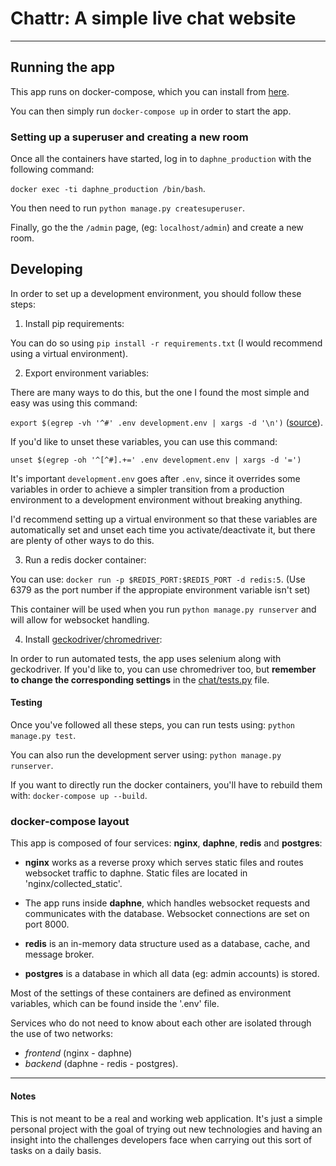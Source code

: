 # **Chattr**: A simple live chat website
----------
## Running the app

This app runs on docker-compose, which you can install from [here](https://docs.docker.com/compose/install/).

You can then simply run `docker-compose up` in order to start the app.

### Setting up a superuser and creating a new room

Once all the containers have started, log in to `daphne_production` with the following command:

`docker exec -ti daphne_production /bin/bash`.

You then need to run `python manage.py createsuperuser`.

Finally, go the the `/admin` page, (eg: `localhost/admin`) and create a new room.

## Developing

In order to set up a development environment, you should follow these steps:

1. Install pip requirements:
   
You can do so using `pip install -r requirements.txt`
(I would recommend using a virtual environment).

2. Export environment variables:

There are many ways to do this, but the one I found the most simple and easy was using this 
command:

 `export $(egrep -vh '^#' .env development.env | xargs -d '\n')` ([source](https://stackoverflow.com/questions/19331497/set-environment-variables-from-file-of-key-value-pairs)).

 If you'd like to unset these variables, you can use this command:

 `unset $(egrep -oh '^[^#].+=' .env development.env | xargs -d '=')`

It's important `development.env` goes after `.env`, since it overrides some variables in order to
achieve a simpler transition from a production environment to a development environment without breaking
anything.

I'd recommend setting up a virtual environment so that these variables are automatically set and unset each time you activate/deactivate it, but there are plenty of other ways to do this.

3. Run a redis docker container:

You can use: `docker run -p $REDIS_PORT:$REDIS_PORT -d redis:5`.
(Use 6379 as the port number if the appropiate environment variable isn't set)

This container will be used when you run `python manage.py runserver` and
will allow for websocket handling.

4. Install [geckodriver](https://github.com/mozilla/geckodriver)/[chromedriver](https://chromedriver.chromium.org/):

In order to run automated tests, the app uses selenium along with geckodriver. If you'd like to, you can use chromedriver too, but **remember to change the corresponding settings** in the [chat/tests.py](chat/tests.py) file.

#### Testing

Once you've followed all these steps, you can run tests using: `python manage.py test`.

You can also run the development server using: `python manage.py runserver`.

If you want to directly run the docker containers, you'll have to rebuild them with: `docker-compose up --build`.

### docker-compose layout

This app is composed of four services: **nginx**, **daphne**, **redis** and **postgres**:

- **nginx** works as a reverse proxy which serves static files and routes websocket traffic to daphne.
Static files are located in 'nginx/collected_static'.

- The app runs inside **daphne**, which handles websocket requests and communicates with the database.
Websocket connections are set on port 8000.

- **redis** is an in-memory data structure used as a database, cache, and message broker.
  
- **postgres** is a database in which all data (eg: admin accounts) is stored.

Most of the settings of these containers are defined as environment variables, which
can be found inside the '.env' file.

Services who do not need to know about each other are isolated through the use of two networks:
- *frontend* (nginx - daphne)
- *backend* (daphne - redis - postgres).

----------

#### Notes

This is not meant to be a real and working web application. It's just a simple personal project
with the goal of trying out new technologies and having an insight into the challenges developers
face when carrying out this sort of tasks on a daily basis.

